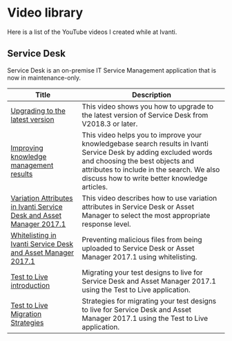 # Video library

Here is a list of the YouTube videos I created while at Ivanti.

## Service Desk

Service Desk is an on-premise IT Service Management application that is now in maintenance-only.

| Title | Description |
| --- | --- |
| [Upgrading to the latest version](https://www.youtube.com/watch?v=crJI9EXV6P8) | This video shows you how to upgrade to the latest version of Service Desk from V2018.3 or later. |
| [Improving knowledge management results](https://www.youtube.com/watch?v=X0bjMHMCc6M) | This video helps you to improve your knowledgebase search results in Ivanti Service Desk by adding excluded words and choosing the best objects and attributes to include in the search. We also discuss how to write better knowledge articles. |
| [Variation Attributes in Ivanti Service Desk and Asset Manager 2017.1](https://www.youtube.com/watch?v=l7obfoO8pzc) | This video describes how to use variation attributes in Service Desk or Asset Manager to select the most appropriate response level. |
| [Whitelisting in Ivanti Service Desk and Asset Manager 2017.1](https://www.youtube.com/watch?v=IZyxrhU_EWY) | Preventing malicious files from being uploaded to Service Desk or Asset Manager 2017.1 using whitelisting. |
| [Test to Live introduction](https://www.youtube.com/watch?v=IcVa79BBkIk) | Migrating your test designs to live for Service Desk and Asset Manager 2017.1 using the Test to Live application. |
| [Test to Live Migration Strategies](https://www.youtube.com/watch?v=2hw5ez7TvG0) | Strategies for migrating your test designs to live for Service Desk and Asset Manager 2017.1 using the Test to Live application. |
 
